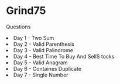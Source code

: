# Grind75

Questions

<li> Day 1 - Two Sum </li>
<li>Day 2 - Valid Parenthesis </li>
<li>Day 3 - Valid Palindrome </li>
<li>Day 4 - Best Time To Buy And SellS tocks </li>
<li>Day 5 - Valid Anagram </li>
<li>Day 6 - Containes Duplicate </li>
<li>Day 7 - Single Number </li>

